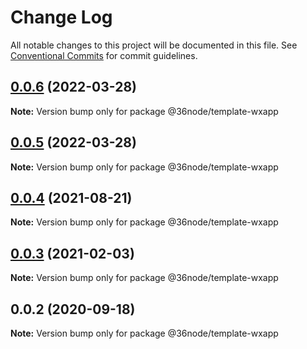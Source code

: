 # Change Log

All notable changes to this project will be documented in this file.
See [Conventional Commits](https://conventionalcommits.org) for commit guidelines.

## [0.0.6](https://github.com/36node/sketch-retired/compare/@36node/template-wxapp@0.0.5...@36node/template-wxapp@0.0.6) (2022-03-28)

**Note:** Version bump only for package @36node/template-wxapp





## [0.0.5](https://github.com/36node/sketch-retired/compare/@36node/template-wxapp@0.0.4...@36node/template-wxapp@0.0.5) (2022-03-28)

**Note:** Version bump only for package @36node/template-wxapp





## [0.0.4](https://github.com/36node/sketch/compare/@36node/template-wxapp@0.0.3...@36node/template-wxapp@0.0.4) (2021-08-21)

**Note:** Version bump only for package @36node/template-wxapp





## [0.0.3](https://github.com/36node/sketch/compare/@36node/template-wxapp@0.0.2...@36node/template-wxapp@0.0.3) (2021-02-03)

**Note:** Version bump only for package @36node/template-wxapp





## 0.0.2 (2020-09-18)

**Note:** Version bump only for package @36node/template-wxapp
